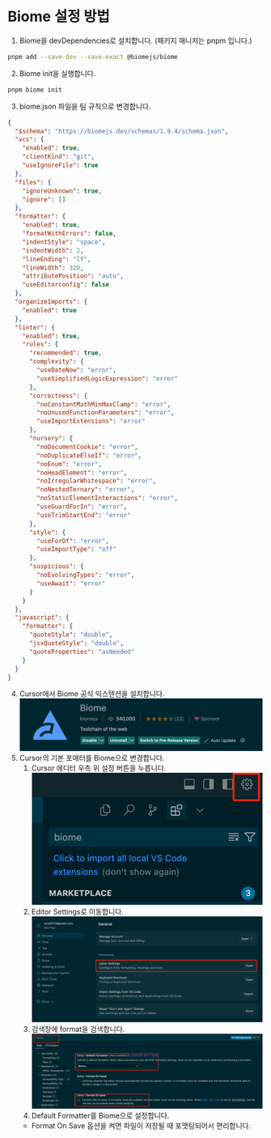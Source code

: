 # Biome 설정 방법

1. Biome을 devDependencies로 설치합니다. (패키지 매니저는 pnpm 입니다.)
``` zsh
pnpm add --save-dev --save-exact @biomejs/biome
```
2. Biome init을 실행합니다.
``` zsh
pnpm biome init
```
3. biome.json 파일을 팀 규칙으로 변경합니다.
``` json
{
  "$schema": "https://biomejs.dev/schemas/1.9.4/schema.json",
  "vcs": {
    "enabled": true,
    "clientKind": "git",
    "useIgnoreFile": true
  },
  "files": {
    "ignoreUnknown": true,
    "ignore": []
  },
  "formatter": {
    "enabled": true,
    "formatWithErrors": false,
    "indentStyle": "space",
    "indentWidth": 2,
    "lineEnding": "lf",
    "lineWidth": 320,
    "attributePosition": "auto",
    "useEditorconfig": false
  },
  "organizeImports": {
    "enabled": true
  },
  "linter": {
    "enabled": true,
    "rules": {
      "recommended": true,
      "complexity": {
        "useDateNow": "error",
        "useSimplifiedLogicExpression": "error"
      },
      "correctness": {
        "noConstantMathMinMaxClamp": "error",
        "noUnusedFunctionParameters": "error",
        "useImportExtensions": "error"
      },
      "nursery": {
        "noDocumentCookie": "error",
        "noDuplicateElseIf": "error",
        "noEnum": "error",
        "noHeadElement": "error",
        "noIrregularWhitespace": "error",
        "noNestedTernary": "error",
        "noStaticElementInteractions": "error",
        "useGuardForIn": "error",
        "useTrimStartEnd": "error"
      },
      "style": {
        "useForOf": "error",
        "useImportType": "off"
      },
      "suspicious": {
        "noEvolvingTypes": "error",
        "useAwait": "error"
      }
    }
  },
  "javascript": {
    "formatter": {
      "quoteStyle": "double",
      "jsxQuoteStyle": "double",
      "quoteProperties": "asNeeded"
    }
  }
}
```
4. Cursor에서 Biome 공식 익스텐션을 설치합니다.
![biome_extension](../../uploads/85a1af721e8ca7c6d58f1d2a1e17bacc/biome_extension.png)
5. Cursor의 기본 포매터를 Biome으로 변경합니다.
	1. Cursor 에디터 우측 위 설정 버튼을 누릅니다.
![setting](../../uploads/fdab7978cf49a4500b9cffcc8b8e28e5/setting.png)
	2. Editor Settings로 이동합니다.
	![editor_settings](../../uploads/5c2ee259ab6f9f64e8dc555c38822730/editor_settings.png)
	3. 검색창에 format을 검색합니다.
	![formatter](../../uploads/b8f0557ba324fca75065b85e4b1ea0e6/formatter.png)
	4. Default Formatter를 Biome으로 설정합니다.
	* Format On Save 옵션을 켜면 파일이 저장될 때 포맷팅되어서 편리합니다.
